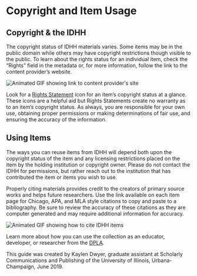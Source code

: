 # Copyright and Item Usage

## Copyright & the IDHH

The copyright status of IDHH materials varies. Some items may be in the public domain while others may have copyright restrictions though visible to the public. To learn about the rights status for an individual item, check the “Rights” field in the metadata or, for more information, follow the link to the content provider’s website.

![Animated GIF showing link to content provider's site](/public/static/static/local/illinois/go-to-extermal-link.gif "Where to find content provider's site link" )

Look for a [Rights Statement](https://rightsstatements.org/en/) icon for an item’s copyright status at a glance. These icons are a helpful aid but Rights Statements create no warranty as to an item’s copyright status. As always, you are responsible for your own use, obtaining proper permissions or making determinations of fair use, and ensuring the accuracy of the information.

## Using Items

The ways you can reuse items from IDHH will depend both upon the copyright status of the item and any licensing restrictions placed on the item by the holding institution or copyright owner. Please do not contact the IDHH for permissions, but rather reach out to the institution that has contributed the item or items you wish to use.

Properly citing materials provides credit to the creators of primary source works and helps future researchers. Use the link available on each item page for Chicago, APA, and MLA style citations to copy and paste to a bibliography. Be sure to review the accuracy of these citations as they are computer generated and may require additional information for accuracy.

![Animated GIF showing how to cite IDHH items](/public/static/static/local/illinois/cite-item.gif "How to cite IDHH items")

Learn more about how you can use the collection as an educator, developer, or researcher from the [DPLA](https://dp.la/guides).

This guide was created by Kaylen Dwyer, graduate assistant at Scholarly Communications and Publishing of the University of Illinois, Urbana-Champaign, June 2019.
